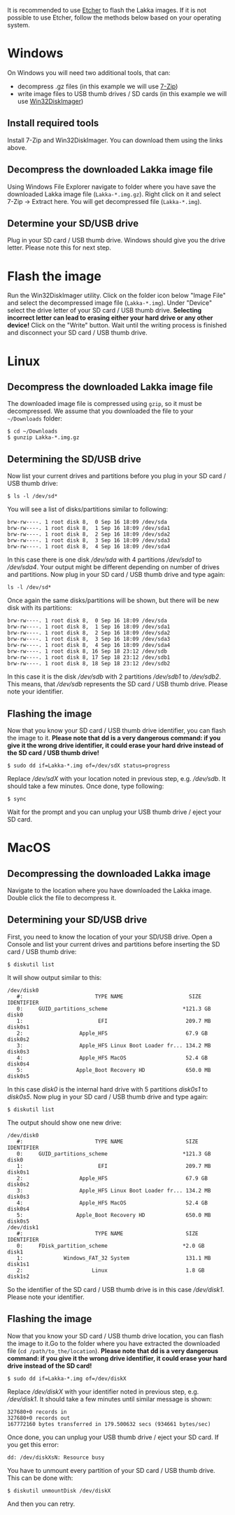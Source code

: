 It is recommended to use [Etcher](https://etcher.io/) to flash the Lakka images. If it is not possible to use Etcher, follow the methods below based on your operating system.

# Windows
On Windows you will need two additional tools, that can:
- decompress .gz files (in this example we will use [7-Zip](https://www.7-zip.org/))
- write image files to USB thumb drives / SD cards (in this example we will use [Win32DiskImager](https://sourceforge.net/projects/win32diskimager/))

## Install required tools
Install 7-Zip and Win32DiskImager. You can download them using the links above.
## Decompress the downloaded Lakka image file
Using Windows File Explorer navigate to folder where you have save the downloaded Lakka image file (`Lakka-*.img.gz`). Right click on it and select 7-Zip -> Extract here. You will get decompressed file (`Lakka-*.img`).

## Determine your SD/USB drive
Plug in your SD card / USB thumb drive. Windows should give you the drive letter. Please note this for next step.

# Flash the image
Run the Win32DiskImager utility. Click on the folder icon below "Image File" and select the decompressed image file (`Lakka-*.img`). Under "Device" select the drive letter of your SD card / USB thumb drive. **Selecting incorrect letter can lead to erasing either your hard drive or any other device!** Click on the "Write" button. Wait until the writing process is finished and disconnect your SD card / USB thumb drive.

# Linux

## Decompress the downloaded Lakka image file
The downloaded image file is compressed using `gzip`, so it must be decompressed. We assume that you downloaded the file to your `~/Downloads` folder:
```
$ cd ~/Downloads
$ gunzip Lakka-*.img.gz
```

## Determining the SD/USB drive
Now list your current drives and partitions before you plug in your SD card / USB thumb drive:
```
$ ls -l /dev/sd*
```
You will see a list of disks/partitions similar to following:
```
brw-rw----. 1 root disk 8,  0 Sep 16 18:09 /dev/sda
brw-rw----. 1 root disk 8,  1 Sep 16 18:09 /dev/sda1
brw-rw----. 1 root disk 8,  2 Sep 16 18:09 /dev/sda2
brw-rw----. 1 root disk 8,  3 Sep 16 18:09 /dev/sda3
brw-rw----. 1 root disk 8,  4 Sep 16 18:09 /dev/sda4
```
In this case there is one disk _/dev/sda_ with 4 partitions _/dev/sda1_ to _/dev/sda4_. Your output might be different depending on number of drives and partitions.
Now plug in your SD card / USB thumb drive and type again:
```
ls -l /dev/sd*
```
Once again the same disks/partitions will be shown, but there will be new disk with its partitions:
```
brw-rw----. 1 root disk 8,  0 Sep 16 18:09 /dev/sda
brw-rw----. 1 root disk 8,  1 Sep 16 18:09 /dev/sda1
brw-rw----. 1 root disk 8,  2 Sep 16 18:09 /dev/sda2
brw-rw----. 1 root disk 8,  3 Sep 16 18:09 /dev/sda3
brw-rw----. 1 root disk 8,  4 Sep 16 18:09 /dev/sda4
brw-rw----. 1 root disk 8, 16 Sep 18 23:12 /dev/sdb
brw-rw----. 1 root disk 8, 17 Sep 18 23:12 /dev/sdb1
brw-rw----. 1 root disk 8, 18 Sep 18 23:12 /dev/sdb2
```
In this case it is the disk _/dev/sdb_ with 2 partitions _/dev/sdb1_ to _/dev/sdb2_. This means, that _/dev/sdb_ represents the SD card / USB thumb drive. Please note your identifier.

## Flashing the image
Now that you know your SD card / USB thumb drive identifier, you can flash the image to it.
**Please note that dd is a very dangerous command: if you give it the wrong drive identifier, it could erase your hard drive instead of the SD card / USB thumb drive!**
```
$ sudo dd if=Lakka-*.img of=/dev/sdX status=progress
```
Replace _/dev/sdX_ with your location noted in previous step, e.g. _/dev/sdb_. It should take a few minutes. Once done, type following:
```
$ sync
```
Wait for the prompt and you can unplug your USB thumb drive / eject your SD card.

# MacOS

## Decompressing the downloaded Lakka image
Navigate to the location where you have downloaded the Lakka image. Double click the file to decompress it.

## Determining your SD/USB drive
First, you need to know the location of your your SD/USB drive. Open a Console and list your current drives and partitions before inserting the SD card / USB thumb drive:
```
$ diskutil list
```
It will show output similar to this:
```
/dev/disk0
   #:                       TYPE NAME                     SIZE      IDENTIFIER
   0:     GUID_partitions_scheme                        *121.3 GB   disk0
   1:                        EFI                         209.7 MB   disk0s1
   2:                  Apple_HFS                         67.9 GB    disk0s2
   3:                  Apple_HFS Linux Boot Loader fr... 134.2 MB   disk0s3
   4:                  Apple_HFS MacOS                   52.4 GB    disk0s4
   5:                 Apple_Boot Recovery HD             650.0 MB   disk0s5
```
In this case _disk0_ is the internal hard drive with 5 partitions _disk0s1_ to _disk0s5_. Now plug in your SD card / USB thumb drive and type again:
```
$ diskutil list
```
The output should show one new drive:
```
/dev/disk0
   #:                       TYPE NAME                    SIZE       IDENTIFIER
   0:     GUID_partitions_scheme                        *121.3 GB   disk0
   1:                        EFI                         209.7 MB   disk0s1
   2:                  Apple_HFS                         67.9 GB    disk0s2
   3:                  Apple_HFS Linux Boot Loader fr... 134.2 MB   disk0s3
   4:                  Apple_HFS MacOS                   52.4 GB    disk0s4
   5:                 Apple_Boot Recovery HD             650.0 MB   disk0s5
/dev/disk1
   #:                       TYPE NAME                    SIZE       IDENTIFIER
   0:     FDisk_partition_scheme                        *2.0 GB     disk1
   1:             Windows_FAT_32 System                  131.1 MB   disk1s1
   2:                      Linux                         1.8 GB     disk1s2
```
So the identifier of the SD card / USB thumb drive is in this case _/dev/disk1_. Please note your identifier.

## Flashing the image
Now that you know your SD card / USB thumb drive location, you can flash the image to it.Go to the folder where you have extracted the downloaded file (`cd /path/to_the/location`).
**Please note that dd is a very dangerous command: if you give it the wrong drive identifier, it could erase your hard drive instead of the SD card!**
```
$ sudo dd if=Lakka-*.img of=/dev/diskX
```
Replace _/dev/diskX_ with your identifier noted in previous step, e.g. _/dev/disk1_. It should take a few minutes until similar message is shown:
```
327680+0 records in
327680+0 records out
167772160 bytes transferred in 179.500632 secs (934661 bytes/sec)
```
Once done, you can unplug your USB thumb drive / eject your SD card.
If you get this error:
```
dd: /dev/diskXsN: Resource busy
```
You have to unmount every partition of your SD card / USB thumb drive. This can be done with:
```
$ diskutil unmountDisk /dev/diskX
```
And then you can retry.